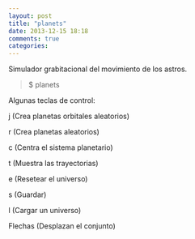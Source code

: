 ```yaml
---
layout: post
title: "planets"
date: 2013-12-15 18:18
comments: true
categories: 
---
```

Simulador grabitacional del movimiento de los astros.

>$ planets

Algunas teclas de control:

j (Crea planetas orbitales aleatorios)

r (Crea planetas aleatorios)

c (Centra el sistema planetario)

t (Muestra las trayectorias)

e (Resetear el universo)

s (Guardar)

l (Cargar un universo)

Flechas (Desplazan el conjunto)

